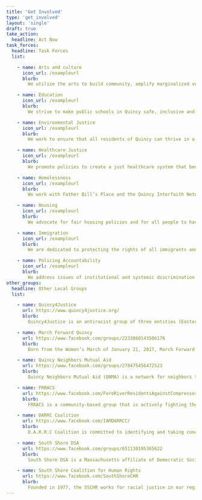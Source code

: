 ```yaml
---
title: 'Get Involved'
type: 'get_involved'
layout: 'single'
draft: true
take_action:
  headline: Act Now
task_forces:
  headline: Task Forces
  list:

    - name: Arts and culture
      icon_url: /exampleurl
      blurb:
        We utilize the arts to build community, amplify marginalized voices, and inspire conversations on social change.

    - name: Education
      icon_url: /exampleurl
      blurb:
        We strive to make public schools in Quincy safe, inclusive and just for all students and their families.

    - name: Environmental Justice
      icon_url: /exampleurl
      blurb:
        We work to ensure that all residents of Quincy can thrive in a healthy, sustainable, safe, and just environment.

    - name: Healthcare Justice
      icon_url: /exampleurl
      blurb:
        We promote policies to create a just healthcare system that benefits Quincy’s community, patients, and providers.

    - name: Homelessness
      icon_url: /exampleurl
      blurb:
        We work with Father Bill’s Place and the Quincy Interfaith Network to provide support to homeless folks.

    - name: Housing
      icon_url: /exampleurl
      blurb:
        We advocate for fair housing policies and for all people to have access to high quality, affordable housing in Quincy.

    - name: Immigration
      icon_url: /exampleurl
      blurb:
        We are dedicated to protecting the rights of all immigrants and their families in Quincy and the surrounding area.

    - name: Policing Accountability
      icon_url: /exampleurl
      blurb:
        We address issues of institutional and systemic discrimination within Quincy’s criminal justice system.
other_groups:
  headline: Other Local Groups
  list:

    - name: Quincy4Justice
      url: https://www.quincy4justice.org/
      blurb:
        Quincy4Justice is an antiracist group of three entities (Eastern Nazarene College's Black Student Union, Bethel Church of the Nazarene, and Unified Gospel Ministries Inc) collaborating together to end systemic racism in Quincy (locally), in MA (statewide), and in the USA (nationally).

    - name: March Forward Quincy
      url: https://www.facebook.com/groups/2233860143506176
      blurb:
        Born from the Women’s March of January 21, 2017, March Forward Quincy encourages local engagement and empathy by providing information on political issues, highlighting means of action and engagement, and sponsoring events to connect to and unite our community.

    - name: Quincy Neighbors Mutual Aid
      url: https://www.facebook.com/groups/278475456472523
      blurb:
        Quincy Neighbors Mutual Aid (QNMA) is a network for neighbors to help neighbors by sharing resources and offering or requesting aid.

    - name: FRRACS
      url: https://www.facebook.com/ForeRiverResidentsAgainstCompressorStation
      blurb:
        FRRACS is a community-based group that is actively fighting the proposal to construct a toxic fracked-gas compressor station on the South Shore.

    - name: DARRC Coalition
      url: https://www.facebook.com/IAMDARRCC/
      blurb:
        D.A.R.R.C Coalition is committed to identifying and taking concrete actions to dismantle the systems of racism, inequality, and police brutality as it pertains to nonproliferation education, training, policy-making, and defunding the police.

    - name: South Shore DSA
      url: https://www.facebook.com/groups/651130195365622
      blurb:
        South Shore DSA is a Massachusetts affiliate of Democratic Socialists of America, which is building a movement for greater economic and social democracy in order to create a more just and humane society.

    - name: South Shore Coalition for Human Rights
      url: https://www.facebook.com/SouthShoreCHR
      blurb:
        Founded in 1977, the SSCHR works for racial justice in our region, state, nation and planet in housing, jobs, health care, culture and the environment.
---
```

